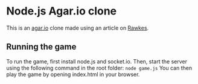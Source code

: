 # Node.js Agar.io clone
This is an [agar.io](http://agar.io/) clone made using an article on [Rawkes](https://github.com/ronitsinha/node-js-game.git).
## Running the game
To run the game, first install node.js and socket.io.
Then, start the server using the following command in the root folder:
```node game.js```
You can then play the game by opening index.html in your browser.